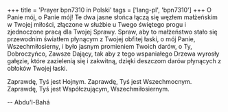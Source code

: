 +++
title = 'Prayer bpn7310 in Polski'
tags = ['lang-pl', 'bpn7310']
+++
O Panie mój, o Panie mój! Te dwa jasne słońca łączą się węzłem małżeńskim w Twojej miłości, złączone w służbie u Twego świętego progu i zjednoczone pracą dla Twojej Sprawy. Spraw, aby to małżeństwo stało się przewodnim światłem płynącym z Twojej obfitej łaski, o mój Panie, Wszechmiłosierny, i było jasnym promieniem Twoich darów, o Ty, Dobroczyńco, Zawsze Dający, tak aby z tego wspaniałego Drzewa wyrosły gałęzie, które zazielenią się i zakwitną, dzięki deszczom darów płynących z obłoków Twojej łaski.
   
Zaprawdę, Tyś jest Hojnym. Zaprawdę, Tyś jest Wszechmocnym. Zaprawdę, Tyś jest Współczującym, Wszechmiłosiernym.

-- Abdu'l-Bahá

